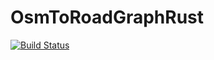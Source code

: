 # OsmToRoadGraphRust

[![Build Status](https://travis-ci.com/AndGem/OsmToRoadGraphRust.svg?branch=master)](https://travis-ci.com/AndGem/OsmToRoadGraphRust)